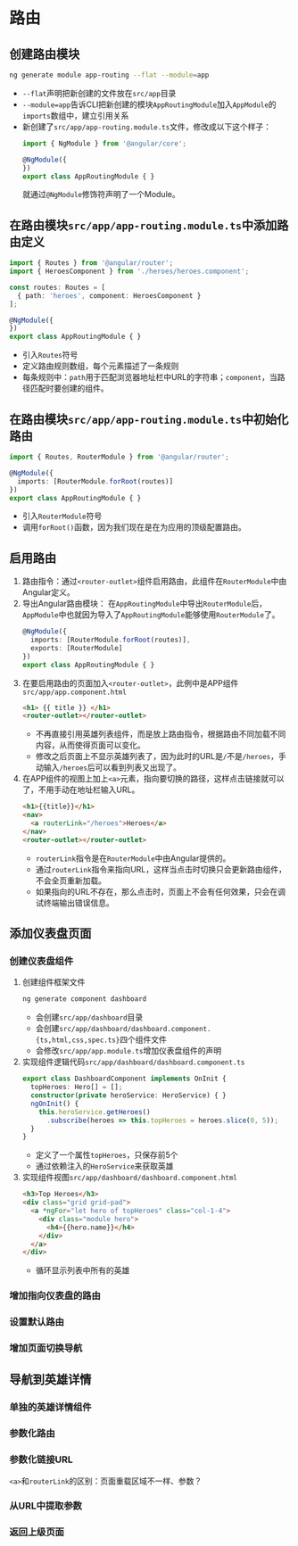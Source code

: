 # 路由

## 创建路由模块

```sh
ng generate module app-routing --flat --module=app
```

* `--flat`声明把新创建的文件放在`src/app`目录
* `--module=app`告诉CLI把新创建的模块`AppRoutingModule`加入`AppModule`的`imports`数组中，建立引用关系
* 新创建了`src/app/app-routing.module.ts`文件，修改成以下这个样子：
    ```ts
    import { NgModule } from '@angular/core';

    @NgModule({
    })
    export class AppRoutingModule { }
    ```
    就通过`@NgModule`修饰符声明了一个Module。

## 在路由模块`src/app/app-routing.module.ts`中添加路由定义

```ts
import { Routes } from '@angular/router';
import { HeroesComponent } from './heroes/heroes.component';

const routes: Routes = [
  { path: 'heroes', component: HeroesComponent }
];

@NgModule({
})
export class AppRoutingModule { }
```

* 引入`Routes`符号
* 定义路由规则数组，每个元素描述了一条规则
* 每条规则中：`path`用于匹配浏览器地址栏中URL的字符串；`component`，当路径匹配时要创建的组件。

## 在路由模块`src/app/app-routing.module.ts`中初始化路由

```ts
import { Routes, RouterModule } from '@angular/router';

@NgModule({
  imports: [RouterModule.forRoot(routes)]
})
export class AppRoutingModule { }
```

* 引入`RouterModule`符号
* 调用`forRoot()`函数，因为我们现在是在为应用的顶级配置路由。

## 启用路由

1. 路由指令：通过`<router-outlet>`组件启用路由，此组件在`RouterModule`中由Angular定义。
2. 导出Angular路由模块： 在`AppRoutingModule`中导出`RouterModule`后，`AppModule`中也就因为导入了`AppRoutingModule`能够使用`RouterModule`了。
    ```ts
    @NgModule({
      imports: [RouterModule.forRoot(routes)],
      exports: [RouterModule]
    })
    export class AppRoutingModule { }
    ```
3. 在要启用路由的页面加入`<router-outlet>`，此例中是APP组件`src/app/app.component.html`
    ```html
    <h1> {{ title }} </h1>
    <router-outlet></router-outlet>
    ```
    * 不再直接引用英雄列表组件，而是放上路由指令，根据路由不同加载不同内容，从而使得页面可以变化。
    * 修改之后页面上不显示英雄列表了，因为此时的URL是`/`不是`/heroes`，手动输入`/heroes`后可以看到列表又出现了。
4. 在APP组件的视图上加上`<a>`元素，指向要切换的路径，这样点击链接就可以了，不用手动在地址栏输入URL。
    ```html
    <h1>{{title}}</h1>
    <nav>
      <a routerLink="/heroes">Heroes</a>
    </nav>
    <router-outlet></router-outlet>
    ```
    * `routerLink`指令是在`RouterModule`中由Angular提供的。
    * 通过`routerLink`指令来指向URL，这样当点击时切换只会更新路由组件，不会全页重新加载。
    * 如果指向的URL不存在，那么点击时，页面上不会有任何效果，只会在调试终端输出错误信息。

## 添加仪表盘页面

### 创建仪表盘组件

1. 创建组件框架文件
    ```sh
    ng generate component dashboard
    ```
    * 会创建`src/app/dashboard`目录
    * 会创建`src/app/dashboard/dashboard.component.{ts,html,css,spec.ts}`四个组件文件
    * 会修改`src/app/app.module.ts`增加仪表盘组件的声明
2. 实现组件逻辑代码`src/app/dashboard/dashboard.component.ts`
    ```ts
    export class DashboardComponent implements OnInit {
      topHeroes: Hero[] = [];
      constructor(private heroService: HeroService) { }
      ngOnInit() {
        this.heroService.getHeroes()
          .subscribe(heroes => this.topHeroes = heroes.slice(0, 5));
      }
    }
    ```
    * 定义了一个属性`topHeroes`，只保存前5个
    * 通过依赖注入的`HeroService`来获取英雄
3. 实现组件视图`src/app/dashboard/dashboard.component.html`
    ```html
    <h3>Top Heroes</h3>
    <div class="grid grid-pad">
      <a *ngFor="let hero of topHeroes" class="col-1-4">
        <div class="module hero">
          <h4>{{hero.name}}</h4>
        </div>
      </a>
    </div>
    ```
    * 循环显示列表中所有的英雄

### 增加指向仪表盘的路由

### 设置默认路由

### 增加页面切换导航

## 导航到英雄详情

### 单独的英雄详情组件

### 参数化路由

### 参数化链接URL

`<a>`和`routerLink`的区别：页面重载区域不一样、参数？

### 从URL中提取参数

### 返回上级页面
